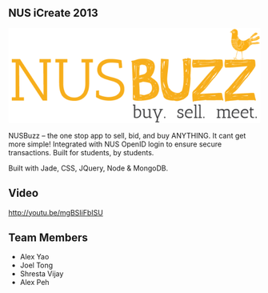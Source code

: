 ## NUS iCreate 2013

![logo](nusbuzz.png)

NUSBuzz – the one stop app to sell, bid, and buy ANYTHING. It cant get more simple!
Integrated with NUS OpenID login to ensure secure transactions.
Built for students, by students.

Built with Jade, CSS, JQuery, Node & MongoDB.

## Video

http://youtu.be/mgBSIiFbISU

## Team Members
* Alex Yao
* Joel Tong
* Shresta Vijay
* Alex Peh